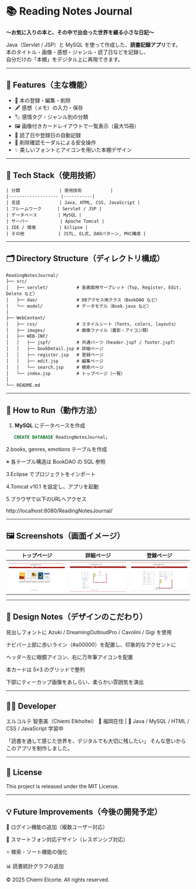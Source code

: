 # 📚 Reading Notes Journal  
**～お気に入りの本と、その中で出会った世界を綴る小さな日記～**

Java（Servlet / JSP）と MySQL を使って作成した、**読書記録アプリ**です。  
本のタイトル・画像・感想・ジャンル・読了日などを記録し、  
自分だけの「本棚」をデジタル上に再現できます。

---

## 🌟 Features（主な機能）

- 📖 本の登録・編集・削除  
- 🖋 感想（メモ）の入力・保存  
- 🏷 感情タグ・ジャンル別の分類  
- 🖼 画像付きカードレイアウトで一覧表示（最大15冊）  
- 📅 読了日や登録日の自動記録  
- 💬 削除確認モーダルによる安全操作  
- 💡 美しいフォントとアイコンを用いた本棚デザイン  

---

## 🧰 Tech Stack（使用技術）

```
| 分類               | 使用技術           |
|------------------- |-----------|
| 言語               | Java, HTML, CSS, JavaScript |
| フレームワーク      | Servlet / JSP |
| データベース        | MySQL |
| サーバー            | Apache Tomcat |
| IDE / 環境         | Eclipse |
| その他             | JSTL, EL式, DAOパターン, MVC構成 |
```

---

## 🗂 Directory Structure（ディレクトリ構成）

```plaintext
ReadingNotesJournal/
├── src/
│   ├── servlet/           # 各画面用サーブレット（Top, Register, Edit, Delete など）
│   ├── dao/               # DBアクセス用クラス（BookDAO など）
│   └── model/             # データモデル（Book.java など）
│
├── WebContent/
│   ├── css/               # スタイルシート（fonts, colors, layouts）
│   ├── images/            # 画像ファイル（書影・アイコン類）
│   ├── WEB-INF/
│   │   ├── jspf/          # 共通パーツ（header.jspf / footer.jspf）
│   │   ├── bookDetail.jsp # 詳細ページ
│   │   ├── register.jsp   # 登録ページ
│   │   ├── edit.jsp       # 編集ページ
│   │   └── search.jsp     # 検索ページ
│   └── index.jsp          # トップページ（一覧）
│
└── README.md

```

---

## 🚀 How to Run（動作方法）

1. **MySQL** にデータベースを作成 

```sql
   CREATE DATABASE ReadingNotesJournal;
```

2.books, genres, emotions テーブルを作成

 ※ 各テーブル構造は BookDAO の SQL 参照

3.Eclipse でプロジェクトをインポート

4.Tomcat v10.1 を設定し、アプリを起動

5.ブラウザで以下のURLへアクセス 

http://localhost:8080/ReadingNotesJournal/

---

## 🖼 Screenshots（画面イメージ）


|               トップページ               |                   詳細ページ                  |                     登録ページ                    |
| :--------------------------------: | :--------------------------------------: | :------------------------------------------: |
| ![Top Page](images/sample_top.png) | ![Detail Page](images/sample_detail.png) | ![Register Page](images/sample_register.png) |


---

## 🎨 Design Notes（デザインのこだわり）

見出しフォントに Azuki / DreamingOutloudPro / Cavolini / Gigi を使用

ナビバー上部に赤いライン（#a00000）を配置し、印象的なアクセントに

ヘッダー左に眼鏡アイコン、右に万年筆アイコンを配置

本カードは 5×3 のグリッドで整列

下部にティーカップ画像をあしらい、柔らかい雰囲気を演出

---

## 👩‍💻 Developer

エルコルテ 智恵美（Chiemi Elkholtei）
📍 福岡在住 | 💬 Java / MySQL / HTML / CSS / JavaScript 学習中

「読書を通して感じた世界を、デジタルでも大切に残したい」
そんな思いからこのアプリを制作しました。

---

## 📝 License

This project is released under the MIT License.

---

## 💡 Future Improvements（今後の開発予定）

🔐 ログイン機能の追加（複数ユーザー対応）

📱 スマートフォン対応デザイン（レスポンシブ対応）

⭐ 検索・ソート機能の強化

📊 読書統計グラフの追加

© 2025 Chiemi Elcorte. All rights reserved.

